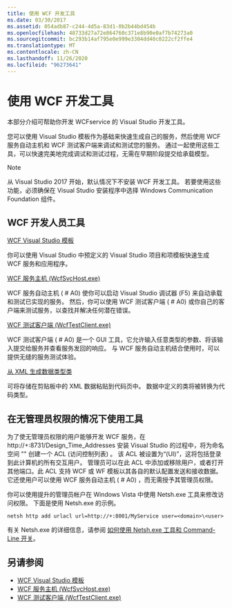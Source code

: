 ```yaml
---
title: 使用 WCF 开发工具
ms.date: 03/30/2017
ms.assetid: 054adb87-c244-4d5a-83d1-0b2b44bd454b
ms.openlocfilehash: 48733d27a72e864760c371e8b90e0af7b74273a0
ms.sourcegitcommit: bc293b14af795e0e999e3304dd40c0222cf2ffe4
ms.translationtype: MT
ms.contentlocale: zh-CN
ms.lasthandoff: 11/26/2020
ms.locfileid: "96273641"
---
```

# <a name="using-the-wcf-development-tools"></a>使用 WCF 开发工具

本部分介绍可帮助你开发 WCFservice 的 Visual Studio 开发工具。  
  
 您可以使用 Visual Studio 模板作为基础来快速生成自己的服务，然后使用 WCF 服务自动主机和 WCF 测试客户端来调试和测试您的服务。 通过一起使用这些工具，可以快速完美地完成调试和测试过程，无需在早期阶段提交给承载模型。  

 > [!NOTE]
 > 从 Visual Studio 2017 开始，默认情况下不安装 WCF 开发工具。 若要使用这些功能，必须确保在 Visual Studio 安装程序中选择 Windows Communication Foundation 组件。
  
## <a name="the-wcf-developer-tools"></a>WCF 开发人员工具  

 [WCF Visual Studio 模板](wcf-vs-templates.md)  
  
 你可以使用 Visual Studio 中预定义的 Visual Studio 项目和项模板快速生成 WCF 服务和应用程序。  
  
 [WCF 服务主机 (WcfSvcHost.exe)](wcf-service-host-wcfsvchost-exe.md)  
  
 WCF 服务自动主机 ( # A0) 使你可以启动 Visual Studio 调试器 (F5) 来自动承载和测试已实现的服务。 然后，你可以使用 WCF 测试客户端 ( # A0) 或你自己的客户端来测试服务，以查找并解决任何潜在错误。  
  
 [WCF 测试客户端 (WcfTestClient.exe)](wcf-test-client-wcftestclient-exe.md)  
  
 WCF 测试客户端 ( # A0) 是一个 GUI 工具，它允许输入任意类型的参数、将该输入提交给服务并查看服务发回的响应。 与 WCF 服务自动主机结合使用时，可以提供无缝的服务测试体验。  
  
 [从 XML 生成数据类型类](generating-data-type-classes-from-xml.md)  
  
 可将存储在剪贴板中的 XML 数据粘贴到代码页中。 数据中定义的类将被转换为代码类型。  
  
## <a name="using-the-tools-without-administrator-privilege"></a>在无管理员权限的情况下使用工具  

 为了使无管理员权限的用户能够开发 WCF 服务，在 http://+:8731/Design_Time_Addresses 安装 Visual Studio 的过程中，将为命名空间 "" 创建一个 ACL (访问控制列表) 。 该 ACL 被设置为“(UI)”，这将包括登录到此计算机的所有交互用户。 管理员可以在此 ACL 中添加或移除用户，或者打开其他端口。此 ACL 支持 WCF 或 WF 模板以其各自的默认配置发送和接收数据。 它还使用户可以使用 WCF 服务自动主机 ( # A0) ，而无需授予其管理员权限。  
  
 你可以使用提升的管理员帐户在 Windows Vista 中使用 Netsh.exe 工具来修改访问权限。 下面是使用 Netsh.exe 的示例。  
  
```console  
netsh http add urlacl url=http://+:8001/MyService user=<domain>\<user>  
```  
  
 有关 Netsh.exe 的详细信息，请参阅 [如何使用 Netsh.exe 工具和 Command-Line 开关](/previous-versions/tn-archive/bb490939(v=technet.10))。  
  
## <a name="see-also"></a>另请参阅

- [WCF Visual Studio 模板](wcf-vs-templates.md)
- [WCF 服务主机 (WcfSvcHost.exe)](wcf-service-host-wcfsvchost-exe.md)
- [WCF 测试客户端 (WcfTestClient.exe)](wcf-test-client-wcftestclient-exe.md)
